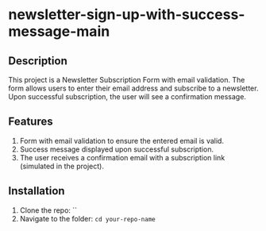 # newsletter-sign-up-with-success-message-main

## Description

This project is a Newsletter Subscription Form with email validation. 
The form allows users to enter their email address and subscribe to a newsletter. 
Upon successful subscription, the user will see a confirmation message.

## Features

1. Form with email validation to ensure the entered email is valid.
2. Success message displayed upon successful subscription.
3. The user receives a confirmation email with a subscription link (simulated in the project).

## Installation
1. Clone the repo: ``
2. Navigate to the folder: `cd your-repo-name`
